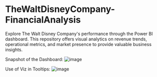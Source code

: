 # TheWaltDisneyCompany-FinancialAnalysis
Explore The Walt Disney Company's performance through the Power BI dashboard. This repository offers visual analytics on revenue trends, operational metrics, and market presence to provide valuable business insights.

Snapshot of the Dashboard:
![image](https://github.com/user-attachments/assets/788ec4dd-56cb-4300-a9a2-799e128ae91f)

Use of Viz in Tooltips:
![image](https://github.com/user-attachments/assets/b4916b41-ceca-4420-8341-818ff1170322)
